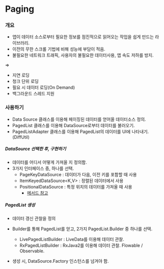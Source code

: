 # Paging

### 개요

+ 앱이 데이터 소스로부터 필요한 정보를 점진적으로 읽어오는 작업을 쉽게 만드는 라이브러리.
+ 이전의 무한 스크롤 기법에 비해 성능에 부담이 적음.
+ 불필요한 네트워크 트래픽, 사용자의 불필요한 데이터사용, 앱 속도 저하를 방지.



=>

+ 지연 로딩
+ 청크 단위 로딩
+ 필요 시 데이터 로딩(On Demand)
+ 백그라운드 스레드 지원



### 사용하기

+ Data Source 클래스를 이용해 페이징된 데이터를 얻어올 데이터소스 정의.
+ PagedList 클래스를 이용해 DataSource로부터 데이터를 불러오기.
+ PagedListAdapter 클래스를 이용해 PagedList의 데이터를 UI에 나타내기. (DiffUtil)



##### DataSource 선택한 후, 구현하기

+ 데이터를 어디서 어떻게 가져올 지 정의함.
+ 3가지 인터페이스 중, 하나를 선택.
  + PageKeyDataSource : 데이터가 다음, 이전 키를 포함할 때 사용
  + ItemKeyedDataSource<K,V> : 정렬된 데이터에서 사용
  + PositionalDataSource : 특정 위치의 데이터를 가져올 때 사용
    + [메서드 참고](./DataSource_구현체의_메서드.md)



##### PagedList 생성

+ 데이터 갱신 관찰을 정의
+ Builder를 통해 PagedList를 얻고, 2가지 PagedList.Builder 중 하나를 선택.
  + LivePagedListBuilder : LiveData를 이용해 데이터 관찰.
  + RxPagedListBuilder : RxJava2를 이용해 데이터 관찰. Flowable / Observable.

+ 생성 시, DataSource.Factory 인스턴스를 넘겨야 함.
